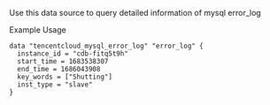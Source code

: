 Use this data source to query detailed information of mysql error_log

Example Usage

```hcl
data "tencentcloud_mysql_error_log" "error_log" {
  instance_id = "cdb-fitq5t9h"
  start_time = 1683538307
  end_time = 1686043908
  key_words = ["Shutting"]
  inst_type = "slave"
}
```